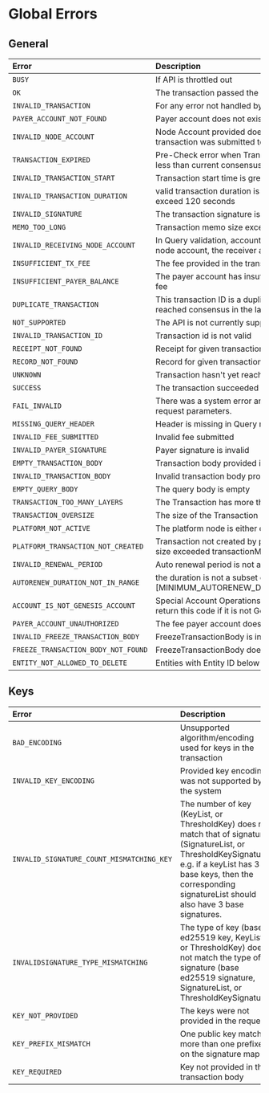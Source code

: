 # Global Errors

## General

| Error  | Description |
| :--- | :--- |
| `BUSY` | If API is throttled out |
| `OK` | The transaction passed the precheck validations. |
| `INVALID_TRANSACTION` | For any error not handled by specific error codes listed below. |
| `PAYER_ACCOUNT_NOT_FOUND` | Payer account does not exist. |
| `INVALID_NODE_ACCOUNT` | Node Account provided does not match the node account of the node the transaction was submitted to. |
| `TRANSACTION_EXPIRED` | Pre-Check error when TransactionValidStart + transactionValidDuration is less than current consensus time. |
| `INVALID_TRANSACTION_START` | Transaction start time is greater than current consensus time |
| `INVALID_TRANSACTION_DURATION` | valid transaction duration is a positive non zero number that does not exceed 120 seconds |
| `INVALID_SIGNATURE` | The transaction signature is not valid |
| `MEMO_TOO_LONG` | Transaction memo size exceeded 100 bytes |
| `INVALID_RECEIVING_NODE_ACCOUNT` | In Query validation, account with +ve\(amount\) value should be Receiving node account, the receiver account should be only one account in the list |
| `INSUFFICIENT_TX_FEE` | The fee provided in the transaction is insufficient for this type of transaction |
| `INSUFFICIENT_PAYER_BALANCE` | The payer account has insufficient cryptocurrency to pay the transaction fee |
| `DUPLICATE_TRANSACTION` | This transaction ID is a duplicate of one that was submitted to this node or reached consensus in the last 180 seconds \(receipt period\) |
| `NOT_SUPPORTED` | The API is not currently supported |
| `INVALID_TRANSACTION_ID` | Transaction id is not valid |
| `RECEIPT_NOT_FOUND` | Receipt for given transaction id does not exist |
| `RECORD_NOT_FOUND` | Record for given transaction id does not exist |
| `UNKNOWN` | Transaction hasn't yet reached consensus, or has already expired |
| `SUCCESS` | The transaction succeeded |
| `FAIL_INVALID` | There was a system error and the transaction failed because of invalid request parameters. |
| `MISSING_QUERY_HEADER` | Header is missing in Query request |
| `INVALID_FEE_SUBMITTED` | Invalid fee submitted |
| `INVALID_PAYER_SIGNATURE` | Payer signature is invalid |
| `EMPTY_TRANSACTION_BODY` | Transaction body provided is empty |
| `INVALID_TRANSACTION_BODY` | Invalid transaction body provided |
| `EMPTY_QUERY_BODY` | The query body is empty |
| `TRANSACTION_TOO_MANY_LAYERS` | The Transaction has more than 50 levels |
| `TRANSACTION_OVERSIZE` | The size of the Transaction is greater than transactionMaxBytes |
| `PLATFORM_NOT_ACTIVE` | The platform node is either disconnected or lagging behind |
| `PLATFORM_TRANSACTION_NOT_CREATED` | Transaction not created by platform due to either large backlog or message size exceeded transactionMaxBytes |
| `INVALID_RENEWAL_PERIOD` | Auto renewal period is not a positive number of seconds |
| `AUTORENEW_DURATION_NOT_IN_RANGE` | the duration is not a subset of \[MINIMUM\_AUTORENEW\_DURATION,MAXIMUM\_AUTORENEW\_DURATION\] |
| `ACCOUNT_IS_NOT_GENESIS_ACCOUNT` | Special Account Operations should be performed by only Genesis account, return this code if it is not Genesis Account |
| `PAYER_ACCOUNT_UNAUTHORIZED` | The fee payer account doesn't have permission to submit such Transaction |
| `INVALID_FREEZE_TRANSACTION_BODY` | FreezeTransactionBody is invalid |
| `FREEZE_TRANSACTION_BODY_NOT_FOUND` | FreezeTransactionBody does not exist |
| `ENTITY_NOT_ALLOWED_TO_DELETE` | Entities with Entity ID below 1000 are not allowed to be deleted |

## Keys

| Error | Description |
| :--- | :--- |
| `BAD_ENCODING` | Unsupported algorithm/encoding used for keys in the transaction |
| `INVALID_KEY_ENCODING` | Provided key encoding was not supported by the system |
| `INVALID_SIGNATURE_COUNT_MISMATCHING_KEY` | The number of key \(KeyList, or ThresholdKey\) does not match that of signature \(SignatureList, or ThresholdKeySignature\). e.g. if a keyList has 3 base keys, then the corresponding signatureList should also have 3 base signatures. |
| `INVALIDSIGNATURE_TYPE_MISMATCHING` | The type of key \(base ed25519 key, KeyList, or ThresholdKey\) does not match the type of signature \(base ed25519 signature, SignatureList, or ThresholdKeySignature\) |
| `KEY_NOT_PROVIDED` | The keys were not provided in the request. |
| `KEY_PREFIX_MISMATCH` | One public key matches more than one prefixes on the signature map |
| `KEY_REQUIRED` | Key not provided in the transaction body |

